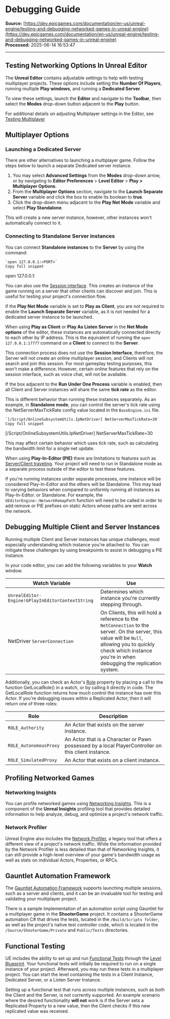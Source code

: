 # Debugging Guide

**Source:** [https://dev.epicgames.com/documentation/en-us/unreal-engine/testing-and-debugging-networked-games-in-unreal-engine](https://dev.epicgames.com/documentation/en-us/unreal-engine/testing-and-debugging-networked-games-in-unreal-engine)  
**Processed:** 2025-06-14 16:53:47

---

## Testing Networking Options In Unreal Editor

The **Unreal Editor** contains adjustable settings to help with testing multiplayer projects. These options include setting the **Number Of Players**, running multiple **Play windows**, and running a **Dedicated Server**.

To view these settings, launch the **Editor** and navigate to the **Toolbar**, then select the **Modes** drop-down button adjacent to the **Play** button.

For additional details on adjusting Multiplayer settings in the Editor, see [Testing Multiplayer](/documentation/en-us/unreal-engine/testing-multiplayer-in-unreal-engine)

## Multiplayer Options

### Launching a Dedicated Server

There are other alternatives to launching a multiplayer game. Follow the steps below to launch a separate Dedicated server instance.

1.  You may select **Advanced Settings** from the **Modes** drop-down arrow, or by navigating to **Editor Preferences** > **Level Editor** > **Play > Multiplayer Options**.
2.  From the **Multiplayer Options** section, navigate to the **Launch Separate Server** variable and click the box to enable its boolean to **true**.
3.  Click the drop-down menu adjacent to the **Play Net Mode** variable and select **Play Standalone**.

This will create a new server instance, however, other instances won't automatically connect to it.

### Connecting to Standalone Server instances

You can connect **Standalone instances** to the **Server** by using the command:

```
`open 127.0.0.1:<PORT>`
Copy full snippet
```
open 127.0.0.1:<PORT>

You can also use the [Session interface](/documentation/en-us/unreal-engine/online-subsystem-session-interface-in-unreal-engine). This creates an instance of the game running on a server that other clients can discover and join. This is useful for testing your project's connection flow.

If the **Play Net Mode** variable is set to **Play as Client**, you are not required to enable the **Launch Separate Server** variable, as it is not needed for a dedicated server instance to be launched.

When using **Play as Client** or **Play As Listen Server** in the **Net Mode options** of the editor, these instances are automatically connected directly to each other by IP address. This is the equivalent of running the `open 127.0.0.1:17777` command on a **Client** to connect to the **Server**.

This connection process does not use the **Session Interface**, therefore, the Server will not create an online multiplayer session, and Clients will not search and join this session. For most gameplay testing purposes, this won't make a difference. However, certain online features that rely on the session interface, such as voice chat, will not be available.

If the box adjacent to the **Run Under One Process** variable is enabled, then all Client and Server instances will share the same **tick rate** as the editor.

This is different behavior than running these instances separately. As an example, in **Standalone mode**, you can control the server's tick rate using the NetServerMaxTickRate config value located in the `BaseEngine.ini` file.

```
`[/Script/OnlineSubsystemUtils.IpNetDriver] NetServerMaxTickRate=30`
Copy full snippet
```
\[/Script/OnlineSubsystemUtils.IpNetDriver\] NetServerMaxTickRate=30

This may affect certain behavior which uses tick rate, such as calculating the bandwidth limit for a single net update.

When using **Play-In-Editor (PIE)** there are limitations to features such as [Server/Client traveling](/documentation/en-us/unreal-engine/travelling-in-multiplayer-in-unreal-engine). Your project will need to run in Standalone mode as a separate process outside of the editor to test these features.

If you're running instances under separate processes, one instance will be considered Play-In-Editor and the others will be Standalone. This may lead to varying behaviors when compared to uniformly running all instances as Play-In-Editor. or Standalone. For example, the `UEditorEngine::NetworkRemapPath` function will need to be called in order to add remove or PIE prefixes on static Actors whose paths are sent across the network.

## Debugging Multiple Client and Server Instances

Running multiple Client and Server instances has unique challenges, most especially understanding which instance you're attached to. You can mitigate these challenges by using breakpoints to assist in debugging a PIE instance.

In your code editor, you can add the following variables to your **Watch** window.

| Watch Variable | Use |
| --- | --- |
| `UnrealEditor-Engine!GPlayInEditorContextString` | Determines which instance you're currently stepping through. |
| NetDriver `ServerConnection` | On Clients, this will hold a reference to the `NetConnection` to the server. On the server, this value will be `Null`, allowing you to quickly check which instance you're in when debugging the replication system. |

Additionally, you can check an Actor's [Role](/documentation/en-us/unreal-engine/actor-role-and-remote-role-in-unreal-engine) property by placing a call to the function GetLocalRole() in a watch, or by calling it directly in code. The GetLocalRole function returns how much control the instance has over this Actor. If you're debugging issues within a Replicated Actor, then it will return one of three roles:

| Role | Description |
| --- | --- |
| `ROLE_Authority` | An Actor that exists on the server instance. |
| `ROLE_AutonomousProxy` | An Actor that is a Character or Pawn possessed by a local PlayerController on this client instance. |
| `ROLE_SimulatedProxy` | An Actor that exists on a client instance. |

## Profiling Networked Games

### Networking Insights

You can profile networked games using [Networking Insights](/documentation/en-us/unreal-engine/networking-insights-in-unreal-engine). This is a component of the **Unreal Insights** profiling tool that provides detailed information to help analyze, debug, and optimize a project's network traffic.

### Network Profiler

Unreal Engine also includes the [Network Profiler](/documentation/en-us/unreal-engine/using-the-network-profiler-in-unreal-engine), a legacy tool that offers a different view of a project's network traffic. While the information provided by the Network Profiler is less detailed than that of Networking Insights, it can still provide a high-level overview of your game's bandwidth usage as well as stats on individual Actors, Properties, or RPCs.

## Gauntlet Automation Framework

The [Gauntlet Automation Framework](/documentation/en-us/unreal-engine/gauntlet-automation-framework-in-unreal-engine) supports launching multiple sessions, such as a server and clients, and it can be an invaluable tool for testing and validating your multiplayer project.

There is a sample implementation of an automation script using Gauntlet for a multiplayer game in the **ShooterGame** project. It contains a ShooterGame automation C# that drives the tests, located in the `/Build/Scripts folder`, as well as the project's native test controller code, which is located in the `/Source/ShooterGame/Private` and `Public/Tests` directories.

## Functional Testing

UE includes the ability to set up and run [Functional Tests](/documentation/en-us/unreal-engine/functional-testing-in-unreal-engine) through the [Level Blueprint](/documentation/404). Your functional tests will initially be required to run on a single instance of your project. Afterward, you may run these tests in a multiplayer project. You can start the level containing the tests in a Client Instance, Dedicated Server, or a Listen Server Instance.

Setting up a functional test that runs across multiple instances, such as both the Client and the Server, is not currently supported. An example scenario where the desired functionality **will not** work is if the Server sets a Replicated Property to a new value, then the Client checks if this new replicated value was received.